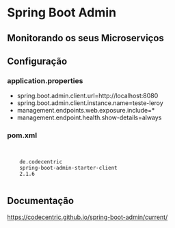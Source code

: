 # Spring Boot Admin

## Monitorando os seus Microserviços

## Configuração

### application.properties
- spring.boot.admin.client.url=http://localhost:8080
- spring.boot.admin.client.instance.name=teste-leroy
- management.endpoints.web.exposure.include=*
- management.endpoint.health.show-details=always

### pom.xml
<code>
 <dependency>
    <groupId>de.codecentric</groupId>
    <artifactId>spring-boot-admin-starter-client</artifactId>
    <version>2.1.6</version>
</dependency>
</code>
 

## Documentação
https://codecentric.github.io/spring-boot-admin/current/
